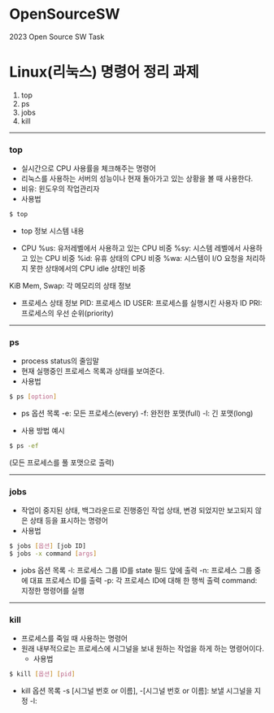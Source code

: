 # OpenSourceSW
2023 Open Source SW Task

# Linux(리눅스) 명령어 정리 과제

1. top
2. ps
3. jobs
4. kill

---------------------------
### top
- 실시간으로 CPU 사용률을 체크해주는 명령어
- 리눅스를 사용하는 서버의 성능이나 현재 돌아가고 있는 상황을 볼 때 사용한다.
- 비유: 윈도우의 작업관리자
 - 사용법
```bash
$ top
```
- top 정보 시스템 내용
* CPU
%us: 유저레벨에서 사용하고 있는 CPU 비중
%sy: 시스템 레벨에서 사용하고 있는 CPU 비중
%id: 유휴 상태의 CPU 비중
%wa: 시스템이 I/O 요청을 처리하지 못한 상태에서의 CPU idle 상태인 비중

KiB Mem, Swap: 각 메모리의 상태 정보

- 프로세스 상태 정보
PID: 프로세스 ID
USER: 프로세스를 실행시킨 사용자 ID
PRI: 프로세스의 우선 순위(priority)

----------------------------
### ps
- process status의 줄임말
- 현재 실행중인 프로세스 목록과 상태를 보여준다.
 - 사용법
```bash
$ ps [option]
```
- ps 옵션 목록
-e: 모든 프로세스(every)
-f: 완전한 포맷(full)
-l: 긴 포맷(long)

- 사용 방법 예시
```bash
$ ps -ef
```
(모든 프로세스를 풀 포맷으로 출력)

--------------------------
### jobs
- 작업이 중지된 상태, 백그라운드로 진행중인 작업 상태, 변경 되었지만 보고되지 않은 상태 등을 표시하는 명령어
 - 사용법
```bash
$ jobs [옵션] [job ID]
$ jobs -x command [args]
```

- jobs 옵션 목록
-l: 프로세스 그룹 ID를 state 필드 앞에 출력
-n: 프로세스 그룹 중에 대표 프로세스 ID를 출력
-p: 각 프로세스 ID에 대해 한 행씩 출력
command: 지정한 명령어를 실행

--------------------------
### kill
- 프로세스를 죽일 때 사용하는 명령어
- 원래 내부적으로는 프로세스에 시그널을 보내 원하는 작업을 하게 하는 명령어이다.
  - 사용법
```bash
$ kill [옵션] [pid]
```

- kill 옵션 목록
-s [시그널 번호 or 이름], -[시그널 번호 or 이름]: 보낼 시그널을 지정
-l: 
